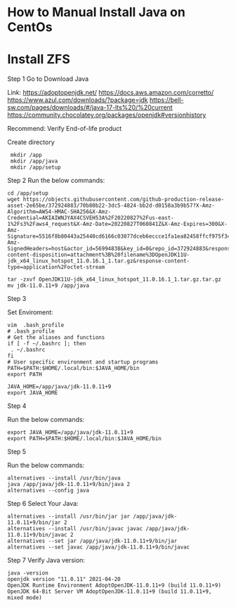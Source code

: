 # How to Manual Install Java on CentOs

# Install ZFS

Step 1
Go to Download Java 

Link:
https://adoptopenjdk.net/
https://docs.aws.amazon.com/corretto/
https://www.azul.com/downloads/?package=jdk
https://bell-sw.com/pages/downloads/#/java-17-lts%20/%20current
https://community.chocolatey.org/packages/openjdk#versionhistory

Recommend: Verify End-of-life product

Create directory

```
 mkdir /app
 mkdir /app/java
 mkdir /app/setup
```

Step 2
Run the below commands:

```
cd /app/setup
wget https://objects.githubusercontent.com/github-production-release-asset-2e65be/372924883/70b80b22-3dc5-4824-bb2d-d0158a3b9b57?X-Amz-Algorithm=AWS4-HMAC-SHA256&X-Amz-Credential=AKIAIWNJYAX4CSVEH53A%2F20220827%2Fus-east-1%2Fs3%2Faws4_request&X-Amz-Date=20220827T060841Z&X-Amz-Expires=300&X-Amz-Signature=5516f8b80443a25440cd6166c03077dceb6eccce1fa1ea82458ffcf975f34f68&X-Amz-SignedHeaders=host&actor_id=56994838&key_id=0&repo_id=372924883&response-content-disposition=attachment%3B%20filename%3DOpenJDK11U-jdk_x64_linux_hotspot_11.0.16.1_1.tar.gz&response-content-type=application%2Foctet-stream

tar -zxvf OpenJDK11U-jdk_x64_linux_hotspot_11.0.16.1_1.tar.gz.tar.gz
mv jdk-11.0.11+9 /app/java
```

Step 3

Set Enviroment:

```
vim  .bash_profile 
# .bash_profile
# Get the aliases and functions
if [ -f ~/.bashrc ]; then
 . ~/.bashrc
fi
# User specific environment and startup programs
PATH=$PATH:$HOME/.local/bin:$JAVA_HOME/bin
export PATH

JAVA_HOME=/app/java/jdk-11.0.11+9
export JAVA_HOME
```

Step 4

Run the below commands:

```
export JAVA_HOME=/app/java/jdk-11.0.11+9
export PATH=$PATH:$HOME/.local/bin:$JAVA_HOME/bin
```

Step 5

Run the below commands:

```
alternatives --install /usr/bin/java 
java /app/java/jdk-11.0.11+9/bin/java 2
alternatives --config java
```

Step 6
Select Your Java:

```
alternatives --install /usr/bin/jar jar /app/java/jdk-11.0.11+9/bin/jar 2
alternatives --install /usr/bin/javac javac /app/java/jdk-11.0.11+9/bin/javac 2
alternatives --set jar /app/java/jdk-11.0.11+9/bin/jar 
alternatives --set javac /app/java/jdk-11.0.11+9/bin/javac
```

Step 7
Verify Java version:

```
java -version
openjdk version "11.0.11" 2021-04-20
OpenJDK Runtime Environment AdoptOpenJDK-11.0.11+9 (build 11.0.11+9)
OpenJDK 64-Bit Server VM AdoptOpenJDK-11.0.11+9 (build 11.0.11+9, mixed mode)
```
